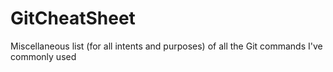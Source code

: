 # GitCheatSheet
Miscellaneous  list (for all intents and purposes) of all the Git commands I've commonly used
